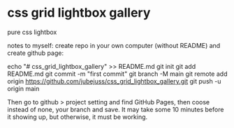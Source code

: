 # css grid lightbox gallery
pure css lightbox

notes to myself:
create repo in your own computer (without README) and create github page:

echo "# css_grid_lightbox_gallery" >> README.md
git init
git add README.md
git commit -m "first commit"
git branch -M main
git remote add origin https://github.com/jubejuss/css_grid_lightbox_gallery.git
git push -u origin main

Then go to github > project setting  and find GitHub Pages, then coose instead of none, your branch and save.
It may take some 10 minutes before it showing up, but otherwise, it must be working. 
